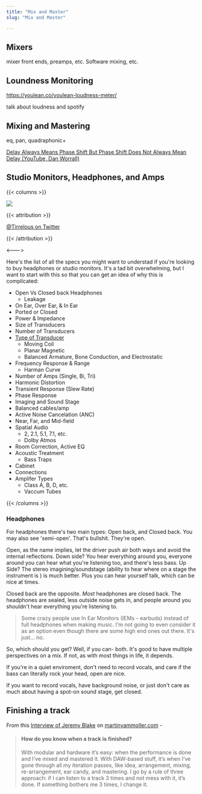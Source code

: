 ```yaml
---
title: "Mix and Master"
slug: "Mix and Master"

---
```


## Mixers

mixer front ends, preamps, etc. Software mixing, etc.

## Loundness Monitoring

https://youlean.co/youlean-loudness-meter/

talk about loudness and spotify

## Mixing and Mastering

eq, pan, quadraphonic+

[Delay Always Means Phase Shift But Phase Shift Does Not Always Mean Delay (YouTube, Dan Worrall)](https://youtu.be/H3ZyaXgTqjM)

## Studio Monitors, Headphones, and Amps

{{< columns >}}

![](https://pbs.twimg.com/media/Dzobc0wWoAAQuJ8?format=jpg&name=large)

{{< attribution >}}

[@Tirrelous on Twitter](https://twitter.com/Tirrelous/status/1097219650868396032/photo/1)

{{< /attribution >}}

<--->

Here's the list of all the specs you might want to understad if you're looking to buy headphones or studio monitors. It's a tad bit overwhelming, but I want to start with this so that you can get an idea of why this is complicated:

* Open Vs Closed back Headphones
  * Leakage
* On Ear, Over Ear, & In Ear
* Ported or Closed
* Power & Impedance
* Size of Transducers
* Number of Transducers
* [Type of Transducer](https://www.headphonesty.com/2017/04/5-types-headphone-drivers-know/)
  * Moving Coil
  * Planar Magnetic
  * Balanced Armature, Bone Conduction, and Electrostatic
* Frequency Response & Range
  * Harman Curve
* Number of Amps (Single, Bi, Tri)
* Harmonic Distortion
* Transient Response (Slew Rate)
* Phase Response
* Imaging and Sound Stage
* Balanced cables/amp
* Active Noise Cancelation (ANC)
* Near, Far, and Mid-field
* Spatial Audio
  * 2, 2.1, 5.1, 7.1, etc.
  * Dolby Atmos
* Room Correction, Active EQ
* Acoustic Treatment
  * Bass Traps
* Cabinet
* Connections
* Amplifer Types
  * Class A, B, D, etc.
  * Vaccum Tubes

{{< /columns >}}

### Headphones

For headphones there's two main types: Open back, and Closed back. You may also see 'semi-open'. That's bullshit. They're open.

Open, as the name implies, let the driver push air both ways and avoid the internal reflections. Down side? You hear everything around you, everyone around you can hear what you're listening too, and there's less bass. Up Side? The stereo imagining/soundstage (ability to hear where on a stage the instrument is ) is much better. Plus you can hear yourself talk, which can be nice at times.

Closed back are the opposite. *Most* headphones are closed back. The headphones are sealed, less outside noise gets in, and people around you shouldn't hear everything you're listening to.

> Some crazy people use In Ear Monitors (IEMs - earbuds) instead of full headphones when making music. I'm not going to even consider it as an option even though there are some high end ones out there. It's just... no.

So, which should you get? Well, if you can- both. It's good to have multiple perspectives on a mix. If not, as with most things in life, it depends.

If you're in a quiet enviroment, don't need to record vocals, and care if the bass can literally rock your head, open are nice.

If you want to record vocals, have background noise, or just don't care as much about having a spot-on sound stage, get closed.

## Finishing a track

From this [Interview of Jeremy Blake](http://martinyammoller.com/9oddquestionsformusicgearjunkies/red-means-recording-jeremy-blake/) on [martinyammoller.com](http://martinyammoller.com) -

> #### **How do you know when a track is finished?**
>
> With modular and hardware it’s easy: when the performance is done and I’ve mixed and mastered it. With DAW-based stuff, it’s when I’ve gone through all my iteration passes, like idea, arrangement, mixing, re-arrangement, ear candy, and mastering. I go by a rule of three approach: if I can listen to a track 3 times and not mess with it, it’s done. If something bothers me 3 times, I change it.